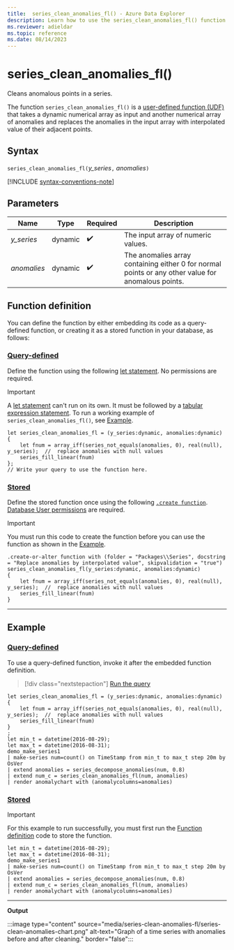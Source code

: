```yaml
---
title:  series_clean_anomalies_fl() - Azure Data Explorer
description: Learn how to use the series_clean_anomalies_fl() function to clean anomalous points in a series.
ms.reviewer: adieldar
ms.topic: reference
ms.date: 08/14/2023
---
```

# series_clean_anomalies_fl()

Cleans anomalous points in a series.

The function `series_clean_anomalies_fl()` is a [user-defined function (UDF)](../query/functions/user-defined-functions.md) that takes a dynamic numerical array as input and another numerical array of anomalies and replaces the anomalies in the input array with interpolated value of their adjacent points.

## Syntax

`series_clean_anomalies_fl(`*y_series*`,` *anomalies*`)`

[!INCLUDE [syntax-conventions-note](../../includes/syntax-conventions-note.md)]

## Parameters

|Name|Type|Required|Description|
|--|--|--|--|
| *y_series* | dynamic |  :heavy_check_mark: | The input array of numeric values.|
| *anomalies* | dynamic |  :heavy_check_mark: | The anomalies array containing either 0 for normal points or any other value for anomalous points.|

## Function definition

You can define the function by either embedding its code as a query-defined function, or creating it as a stored function in your database, as follows:

### [Query-defined](#tab/query-defined)

Define the function using the following [let statement](../query/let-statement.md). No permissions are required.

> [!IMPORTANT]
> A [let statement](../query/let-statement.md) can't run on its own. It must be followed by a [tabular expression statement](../query/tabular-expression-statements.md). To run a working example of `series_clean_anomalies_fl()`, see [Example](#example).

```kusto
let series_clean_anomalies_fl = (y_series:dynamic, anomalies:dynamic)
{
    let fnum = array_iff(series_not_equals(anomalies, 0), real(null), y_series);  //  replace anomalies with null values
    series_fill_linear(fnum)
};
// Write your query to use the function here.
```

### [Stored](#tab/stored)

Define the stored function once using the following [`.create function`](../management/create-function.md). [Database User permissions](../management/access-control/role-based-access-control.md) are required.

> [!IMPORTANT]
> You must run this code to create the function before you can use the function as shown in the [Example](#example).

```kusto
.create-or-alter function with (folder = "Packages\\Series", docstring = "Replace anomalies by interpolated value", skipvalidation = "true")
series_clean_anomalies_fl(y_series:dynamic, anomalies:dynamic)
{
    let fnum = array_iff(series_not_equals(anomalies, 0), real(null), y_series);  //  replace anomalies with null values
    series_fill_linear(fnum)
}
```

---

## Example

### [Query-defined](#tab/query-defined)

To use a query-defined function, invoke it after the embedded function definition.

> [!div class="nextstepaction"]
> <a href="https://dataexplorer.azure.com/clusters/https%3a%2f%2fhelp.kusto.windows.net/databases/Samples?query=H4sIAAAAAAAEAG2OzYrCQBCE74G8Qx8TMJJkQVwkz%2bBB8TqMkxbDTk%2bHmQ4q%2bPBmTPw57LGq66tqiwLUOSXQQKsFpSPM6rJaFeW6qH%2fzTZrYGNHX%2fyM%2fVYy0SKxI%2f6EK6DsMVZrcIepi0uAGagwPTrIc2MF%2brNiJph5Onml%2bQHieCYI91CXB8QbbcEAf2%2fAq6FrQjknbWNnA1K1aNEw9B1TvYzbuLaBcrvMvdPSU%2bWDGonYfRJ3sRL2dJ%2btHEv1s3sxZe4FLJ2fIXhbbgVxovrE0eQDAQen6VwEAAA%3d%3d" target="_blank">Run the query</a>

```kusto
let series_clean_anomalies_fl = (y_series:dynamic, anomalies:dynamic)
{
    let fnum = array_iff(series_not_equals(anomalies, 0), real(null), y_series);  //  replace anomalies with null values
    series_fill_linear(fnum)
}
;
let min_t = datetime(2016-08-29);
let max_t = datetime(2016-08-31);
demo_make_series1
| make-series num=count() on TimeStamp from min_t to max_t step 20m by OsVer
| extend anomalies = series_decompose_anomalies(num, 0.8)
| extend num_c = series_clean_anomalies_fl(num, anomalies)
| render anomalychart with (anomalycolumns=anomalies)
```

### [Stored](#tab/stored)

> [!IMPORTANT]
> For this example to run successfully, you must first run the [Function definition](#function-definition) code to store the function.

```kusto
let min_t = datetime(2016-08-29);
let max_t = datetime(2016-08-31);
demo_make_series1
| make-series num=count() on TimeStamp from min_t to max_t step 20m by OsVer
| extend anomalies = series_decompose_anomalies(num, 0.8)
| extend num_c = series_clean_anomalies_fl(num, anomalies)
| render anomalychart with (anomalycolumns=anomalies)
```

---

**Output**

:::image type="content" source="media/series-clean-anomalies-fl/series-clean-anomalies-chart.png" alt-text="Graph of a time series with anomalies before and after cleaning." border="false":::
